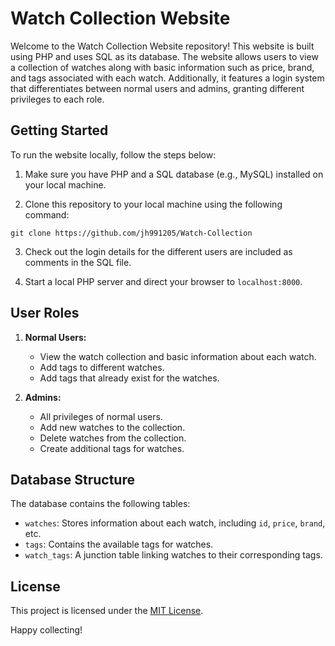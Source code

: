 # Watch Collection Website

Welcome to the Watch Collection Website repository! This website is built using PHP and uses SQL as its database. The website allows users to view a collection of watches along with basic information such as price, brand, and tags associated with each watch. Additionally, it features a login system that differentiates between normal users and admins, granting different privileges to each role.

## Getting Started

To run the website locally, follow the steps below:

1. Make sure you have PHP and a SQL database (e.g., MySQL) installed on your local machine.

2. Clone this repository to your local machine using the following command:

```
git clone https://github.com/jh991205/Watch-Collection
```

3. Check out the login details for the different users are included as comments in the SQL file.

4. Start a local PHP server and direct your browser to `localhost:8000`.

## User Roles

1. **Normal Users:**
   - View the watch collection and basic information about each watch.
   - Add tags to different watches.
   - Add tags that already exist for the watches.

2. **Admins:**
   - All privileges of normal users.
   - Add new watches to the collection.
   - Delete watches from the collection.
   - Create additional tags for watches.

## Database Structure

The database contains the following tables:

- `watches`: Stores information about each watch, including `id`, `price`, `brand`, etc.
- `tags`: Contains the available tags for watches.
- `watch_tags`: A junction table linking watches to their corresponding tags.

## License

This project is licensed under the [MIT License](LICENSE).

Happy collecting!
